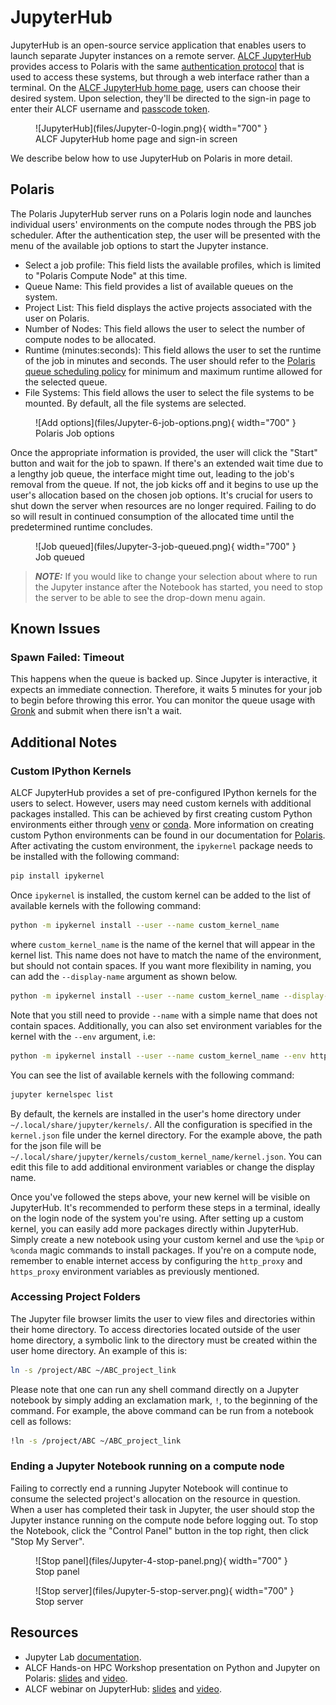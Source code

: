 # JupyterHub

JupyterHub is an open-source service application that enables users to launch separate Jupyter instances on a remote server. [ALCF JupyterHub](https://jupyter.alcf.anl.gov) provides access to Polaris with the same [authentication protocol](../account-project-management/accounts-and-access/alcf-passcode-tokens.md) that is used to access these systems, but through a web interface rather than a terminal. On the [ALCF JupyterHub home page](https://jupyter.alcf.anl.gov), users can choose their desired system. Upon selection, they'll be directed to the sign-in page to enter their ALCF username and [passcode token](../account-project-management/accounts-and-access/alcf-passcode-tokens.md).

<figure markdown>
  ![JupyterHub](files/Jupyter-0-login.png){ width="700" }
  <figcaption>ALCF JupyterHub home page and sign-in screen</figcaption>
</figure>

We describe below how to use JupyterHub on Polaris in more detail.

## Polaris

The Polaris JupyterHub server runs on a Polaris login node and launches individual users' environments on the compute nodes through the PBS job scheduler. After the authentication step, the user will be presented with the menu of the available job options to start the Jupyter instance.

- Select a job profile: This field lists the available profiles, which is limited to "Polaris Compute Node" at this time.
- Queue Name: This field provides a list of available queues on the system.
- Project List: This field displays the active projects associated with the user on Polaris.
- Number of Nodes: This field allows the user to select the number of compute nodes to be allocated.
- Runtime (minutes:seconds): This field allows the user to set the runtime of the job in minutes and seconds. The user should refer to the [Polaris queue scheduling policy](../polaris/running-jobs/index.md) for minimum and maximum runtime allowed for the selected queue.
- File Systems: This field allows the user to select the file systems to be mounted. By default, all the file systems are selected.

<figure markdown>
  ![Add options](files/Jupyter-6-job-options.png){ width="700" }
  <figcaption>Polaris Job options</figcaption>
</figure>

Once the appropriate information is provided, the user will click the "Start" button and wait for the job to spawn. If there's an extended wait time due to a lengthy job queue, the interface might time out, leading to the job's removal from the queue. If not, the job kicks off and it begins to use up the user's allocation based on the chosen job options. It's crucial for users to shut down the server when resources are no longer required. Failing to do so will result in continued consumption of the allocated time until the predetermined runtime concludes.

<figure markdown>
  ![Job queued](files/Jupyter-3-job-queued.png){ width="700" }
  <figcaption>Job queued</figcaption>
</figure>

> **_NOTE:_** If you would like to change your selection about where to run the Jupyter instance after the Notebook has started, you need to stop the server to be able to see the drop-down menu again.

## Known Issues

### Spawn Failed: Timeout

This happens when the queue is backed up. Since Jupyter is interactive, it expects an immediate connection. Therefore, it waits 5 minutes for your job to begin before throwing this error. You can monitor the queue usage with [Gronk](https://status.alcf.anl.gov/#/polaris) and submit when there isn't a wait.

## Additional Notes

### Custom IPython Kernels

ALCF JupyterHub provides a set of pre-configured IPython kernels for the users to select. However, users may need custom kernels with additional packages installed. This can be achieved by first creating custom Python environments either through [venv](https://docs.python.org/3/library/venv.html) or [conda](https://conda.io/projects/conda/en/latest/user-guide/tasks/manage-environments.html). More information on creating custom Python environments can be found in our documentation for [Polaris](../polaris/data-science/python.md). After activating the custom environment, the `ipykernel` package needs to be installed with the following command:

```bash
pip install ipykernel
```

Once `ipykernel` is installed, the custom kernel can be added to the list of available kernels with the following command:

```bash
python -m ipykernel install --user --name custom_kernel_name
```

where `custom_kernel_name` is the name of the kernel that will appear in the kernel list. This name does not have to match the name of the environment, but should not contain spaces. If you want more flexibility in naming, you can add the `--display-name` argument as shown below.

```bash
python -m ipykernel install --user --name custom_kernel_name --display-name "Polaris Python 3.11 Tensorflow 2.4.1"
```

Note that you still need to provide `--name` with a simple name that does not contain spaces. Additionally, you can also set environment variables for the kernel with the `--env` argument, i.e:

```bash
python -m ipykernel install --user --name custom_kernel_name --env http_proxy http://proxy.alcf.anl.gov:3128 --env https_proxy http://proxy.alcf.anl.gov:3128
```

You can see the list of available kernels with the following command:

```bash
jupyter kernelspec list
```

By default, the kernels are installed in the user's home directory under `~/.local/share/jupyter/kernels/`. All the configuration is specified in the `kernel.json` file under the kernel directory. For the example above, the path for the json file will be `~/.local/share/jupyter/kernels/custom_kernel_name/kernel.json`. You can edit this file to add additional environment variables or change the display name.

Once you've followed the steps above, your new kernel will be visible on JupyterHub. It's recommended to perform these steps in a terminal, ideally on the login node of the system you're using. After setting up a custom kernel, you can easily add more packages directly within JupyterHub. Simply create a new notebook using your custom kernel and use the `%pip` or `%conda` magic commands to install packages. If you're on a compute node, remember to enable internet access by configuring the `http_proxy` and `https_proxy` environment variables as previously mentioned.

### Accessing Project Folders

The Jupyter file browser limits the user to view files and directories within their home directory. To access directories located outside of the user home directory, a symbolic link to the directory must be created within the user home directory. An example of this is:

```bash
ln -s /project/ABC ~/ABC_project_link
```

Please note that one can run any shell command directly on a Jupyter notebook by simply adding an exclamation mark, `!`, to the beginning of the command. For example, the above command can be run from a notebook cell as follows:

```bash
!ln -s /project/ABC ~/ABC_project_link
```

### Ending a Jupyter Notebook running on a compute node

Failing to correctly end a running Jupyter Notebook will continue to consume the selected project's allocation on the resource in question. When a user has completed their task in Jupyter, the user should stop the Jupyter instance running on the compute node before logging out. To stop the Notebook, click the "Control Panel" button in the top right, then click "Stop My Server".

<figure markdown>
  ![Stop panel](files/Jupyter-4-stop-panel.png){ width="700" }
  <figcaption>Stop panel</figcaption>
</figure>

<figure markdown>
  ![Stop server](files/Jupyter-5-stop-server.png){ width="700" }
  <figcaption>Stop server</figcaption>
</figure>

## Resources

* Jupyter Lab [documentation](https://jupyterlab.readthedocs.io/en/stable/).
* ALCF Hands-on HPC Workshop presentation on Python and Jupyter on Polaris: [slides](https://www.alcf.anl.gov/support-center/training-assets/python-jupyter-notebook-and-containers) and [video](https://youtu.be/fhCe5eO1RSM).
* ALCF webinar on JupyterHub: [slides](https://github.com/keceli/ezHPC/blob/main/webinar/jupyterhub_webinar.pdf) and [video](https://youtu.be/X9g9eQcYseI?feature=shared).